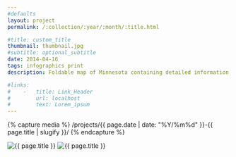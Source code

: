 ```yaml
---
#defaults
layout: project
permalink: /:collection/:year/:month/:title.html

#title: custom_title
thumbnail: thumbnail.jpg
#subtitle: optional_subtitle
date: 2014-04-16
tags: infographics print
description: Foldable map of Minnesota containing detailed information about various popular recreational sites and activities within the state.

#links:
#    -   title: Link_Header
#        url: localhost
#        text: Lorem_ipsum
---
```


<!-- set project media path -->
{% capture media %}
    /projects/{{ page.date | date: "%Y/%m%d" }}-{{ page.title | slugify }}/
{% endcapture %}
<!-- end -->

<!-- media -->
<img class="span8" src="{{ site.data.global_assets.placeholder }}" data-original="{{media|strip}}mnmap-1.jpg" alt="{{ page.title }}">
<img class="span8" src="{{ site.data.global_assets.placeholder }}" data-original="{{media|strip}}mnmap-2.jpg" alt="{{ page.title }}">

